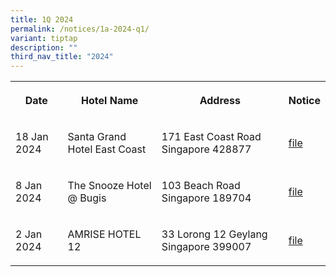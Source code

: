 ```yaml
---
title: 1Q 2024
permalink: /notices/1a-2024-q1/
variant: tiptap
description: ""
third_nav_title: "2024"
---
```

<p></p><table><tbody><tr><th rowspan="1" colspan="1"><p>Date</p></th><th rowspan="1" colspan="1"><p>Hotel Name</p></th><th rowspan="1" colspan="1"><p>Address</p></th><th rowspan="1" colspan="1"><p>Notice</p></th></tr><tr><td rowspan="1" colspan="1"><p>18 Jan 2024</p></td><td rowspan="1" colspan="1"><p>Santa Grand Hotel East Coast</p></td><td rowspan="1" colspan="1"><p>171 East Coast Road Singapore 428877</p></td><td rowspan="1" colspan="1"><p><a href="/files/Santa_Grand_Hotel_East_Coast.pdf" rel="noopener noreferrer nofollow" target="_blank">file</a></p></td></tr><tr><td rowspan="1" colspan="1"><p>8 Jan 2024</p></td><td rowspan="1" colspan="1"><p>The Snooze Hotel @ Bugis</p></td><td rowspan="1" colspan="1"><p>103 Beach Road Singapore 189704</p></td><td rowspan="1" colspan="1"><p><a href="/files/The_Snooze_Hotel___Bugis.pdf" rel="noopener noreferrer nofollow" target="_blank">file</a></p></td></tr><tr><td rowspan="1" colspan="1"><p>2 Jan 2024</p></td><td rowspan="1" colspan="1"><p>AMRISE HOTEL 12</p></td><td rowspan="1" colspan="1"><p>33 Lorong 12 Geylang Singapore 399007</p></td><td rowspan="1" colspan="1"><p><a href="/files/AMRISE_HOTEL_12.pdf" rel="noopener noreferrer nofollow" target="_blank">file</a></p></td></tr></tbody></table><p></p>